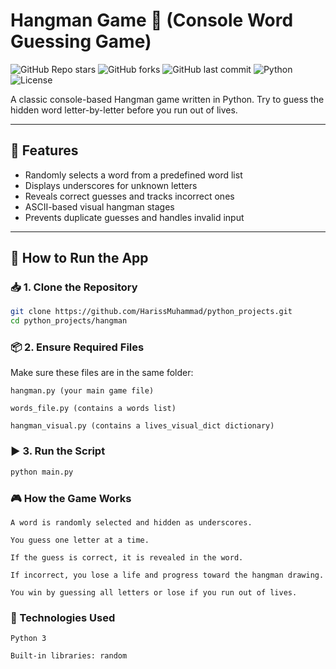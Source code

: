 # Hangman Game 🎩 (Console Word Guessing Game)

![GitHub Repo stars](https://img.shields.io/github/stars/HarissMuhammad/python_projects?style=social)
![GitHub forks](https://img.shields.io/github/forks/HarissMuhammad/python_projects?style=social)
![GitHub last commit](https://img.shields.io/github/last-commit/HarissMuhammad/python_projects)
![Python](https://img.shields.io/badge/python-3.8%2B-blue)
![License](https://img.shields.io/badge/license-MIT-green)

A classic console-based Hangman game written in Python. Try to guess the hidden word letter-by-letter before you run out of lives.

---

## 📌 Features

- Randomly selects a word from a predefined word list
- Displays underscores for unknown letters
- Reveals correct guesses and tracks incorrect ones
- ASCII-based visual hangman stages
- Prevents duplicate guesses and handles invalid input

---

## 🚀 How to Run the App

### 📥 1. Clone the Repository

```bash
git clone https://github.com/HarissMuhammad/python_projects.git
cd python_projects/hangman
```
### 📦 2. Ensure Required Files

Make sure these files are in the same folder:

    hangman.py (your main game file)

    words_file.py (contains a words list)

    hangman_visual.py (contains a lives_visual_dict dictionary)

### ▶️ 3. Run the Script
```bash
python main.py
```
### 🎮 How the Game Works

    A word is randomly selected and hidden as underscores.

    You guess one letter at a time.

    If the guess is correct, it is revealed in the word.

    If incorrect, you lose a life and progress toward the hangman drawing.

    You win by guessing all letters or lose if you run out of lives.

### 🧠 Technologies Used

    Python 3

    Built-in libraries: random
